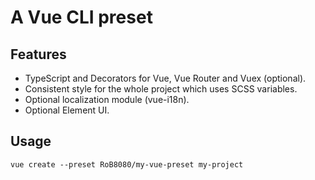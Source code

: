 # A Vue CLI preset

## Features
- TypeScript and Decorators for Vue, Vue Router and Vuex (optional).
- Consistent style for the whole project which uses SCSS variables.
- Optional localization module (vue-i18n).
- Optional Element UI.

## Usage
```
vue create --preset RoB8080/my-vue-preset my-project
```
